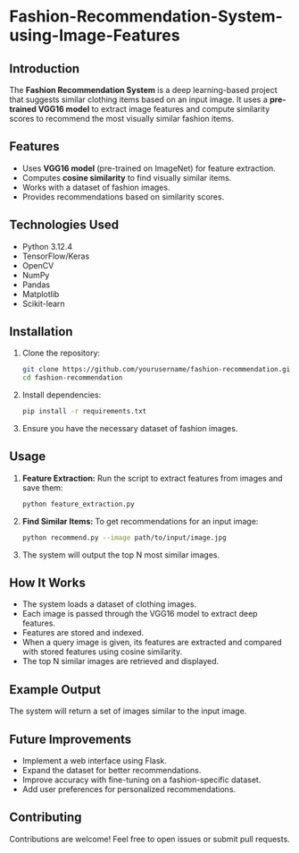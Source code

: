 # Fashion-Recommendation-System-using-Image-Features

## Introduction
The **Fashion Recommendation System** is a deep learning-based project that suggests similar clothing items based on an input image. It uses a **pre-trained VGG16 model** to extract image features and compute similarity scores to recommend the most visually similar fashion items.

## Features
- Uses **VGG16 model** (pre-trained on ImageNet) for feature extraction.
- Computes **cosine similarity** to find visually similar items.
- Works with a dataset of fashion images.
- Provides recommendations based on similarity scores.

## Technologies Used
- Python 3.12.4
- TensorFlow/Keras
- OpenCV
- NumPy
- Pandas
- Matplotlib
- Scikit-learn

## Installation
1. Clone the repository:
   ```bash
   git clone https://github.com/yourusername/fashion-recommendation.git
   cd fashion-recommendation
   ```
2. Install dependencies:
   ```bash
   pip install -r requirements.txt
   ```
3. Ensure you have the necessary dataset of fashion images.

## Usage
1. **Feature Extraction:**
   Run the script to extract features from images and save them:
   ```bash
   python feature_extraction.py
   ```
2. **Find Similar Items:**
   To get recommendations for an input image:
   ```bash
   python recommend.py --image path/to/input/image.jpg
   ```
3. The system will output the top N most similar images.

## How It Works
- The system loads a dataset of clothing images.
- Each image is passed through the VGG16 model to extract deep features.
- Features are stored and indexed.
- When a query image is given, its features are extracted and compared with stored features using cosine similarity.
- The top N similar images are retrieved and displayed.

## Example Output
The system will return a set of images similar to the input image.

## Future Improvements
- Implement a web interface using Flask.
- Expand the dataset for better recommendations.
- Improve accuracy with fine-tuning on a fashion-specific dataset.
- Add user preferences for personalized recommendations.

## Contributing
Contributions are welcome! Feel free to open issues or submit pull requests.

